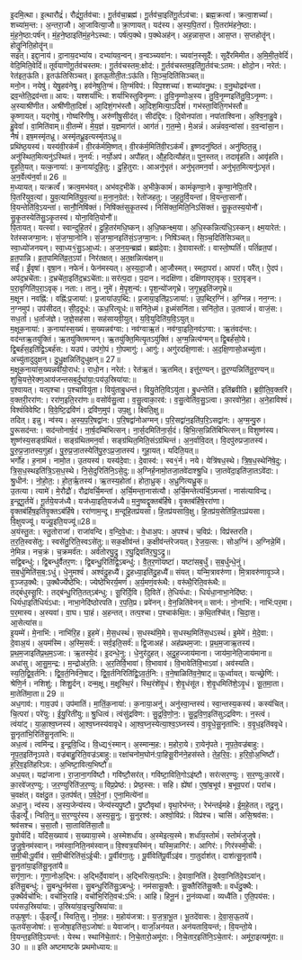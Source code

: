 

  
इ॒दमि॒त्था। इ॒त्थारौद्रं॑। रौद्रं॑गू॒र्तव॑चा:। गू॒र्तव॑चा॒ब्रह्म॑। गू॒र्तव॑चा॒इति॑गू॒र्तऽव॑चा:। ब्रह्म॒क्रत्वा॑। क्रत्वा॒शच्यां॑। शच्या॑म॒न्त:। अ॒न्तरा॒जौ। आ॒जावित्या॒जौ॥ क्रा॒णायत्। यद॑स्य। अ॒स्य॒पि॒तरा॑। पि॒तरा॑मंहने॒ष्ठा:। मं॒ह॒ने॒ष्ठा:पर्ष॑न्। मं॒ह॒ने॒ष्ठाइति॑मं॒ह॒नेऽस्था:। पर्ष॑त्प॒क्थे। प॒क्थेअह॑न्। अह॒न्नास॒प्त। आस॒प्त। स॒प्तहोतॄ॑न्। होतॄ॒॒निति॒होतॄ॑न्॥  
सइत्। इद्दा॒नाय॑। दा॒नाय॒दभ्या॑य। दभ्या॑यव॒न्वन्। व॒न्वञ्च्यवा॑न:। च्यवा॑न॒स्सूदै॑:। सूदै॑रमिमीत। अ॒मि॒मी॒त॒वेदिं॑। वेदि॒मिति॒वेदिं॑॥ तूर्व॑याणॊगू॒र्तव॑चस्तम:। गू॒र्तव॑चस्तम॒:क्षोद॑:। गू॒र्तव॑चस्तम॒इति॑गू॒र्तव॑च:ऽतम:। क्षोदो॒न। नरेत॑:। रेत॑इत॒ऊ॑ति। इ॒तऊ॑तिसिञ्चत्। इ॒तऊ॒तीती॒त:ऽऊ॑ति। सि॒ञ्च॒दिति॑सिञ्चत्॥  
मनो॒न। नयेषु॑। येषु॒हव॑नेषु। हव॑नेषुति॒ग्मं। ति॒ग्मंविप॑:। विप॒श्शच्या॑। शच्या॑वनु॒थ:। व॒नु॒थोद्रव॑न्ता। द्रव॒न्तेति॒द्रव॑न्ता॥ आय:। यश्शर्या॑भि:। शर्या॑भिस्तुविनृ॒म्ण:। तु॒वि॒नृ॒म्णोअ॒स्य। तु॒वि॒नृ॒म्णइति॑तु॒वि॒ऽनृ॒म्ण:। अ॒स्याश्री॑णीत। अश्री॑णीता॒दिशं॑। आ॒दिशं॒गभ॑स्तौ। आ॒दिश॒मित्या॒ऽदिशं॑। गभ॑स्ता॒विति॒गभ॑स्तौ॥  
कृ॒ष्णायत्। यद्गोषु॑। गोष्वरि॑णीषु। अरु॑णीषु॒सीद॑त्। सीद॑द्दि॒व:। दि॒वोनपा॑ता। नपा॑ताश्विना। अ॒श्वि॒ना॒हु॒वे। हु॒वेवां॑। वा॒मिति॑वाम्॥ वी॒तम्मे॑। मे॒य॒ज्ञं। य॒ज्ञमाग॑तं। आग॑तं। ग॒त॒म्मे॒। मे॒अन्नं॑। अन्नं॑वव॒न्वांसा॑। व॒व॒न्वांसा॒न। नैषं॑। इष॒मस्मृ॑तध्रू। अस्मृ॑तध्रू॒इत्यस्मृ॑तऽध्रू॥  
प्रथि॑ष्ठ॒यस्य॑। यस्य॑वी॒रक॑र्मं। वी॒रक॑र्ममि॒ष्णत्। वी॒रक॑र्म॒मिति॑वी॒रऽक॑र्मं। इ॒ष्णदनु॑ष्ठितं। अनु॑ष्ठित॒न्नु। अनु॑स्थित॒मित्यनु॑ऽस्थितं। नुनर्य॑:। नर्यो॒अप॑। अपौ॑हत्। औ॒ह॒दित्यौह॑त्॥ पुन॒स्तत्। तदावृ॑हति। आवृ॑हति। वृ॒ह॒ति॒यत्। यत्क॒नाया॑:। क॒नाया॑दुहि॒तु:। दु॒हि॒तुरा:। आअनु॑भृतं। अनु॑भृतमन॒र्वा। अनु॑भृत॒मित्यनु॑ऽभृतं। अ॒न॒र्वेत्य॑न॒र्वा॥ 26 ॥  
म॒ध्यायत्। यत्क्रर्त्वं॑। क्रत्व॒मभ॑वत्। अभ॑वद॒भीके॑। अ॒भीके॒कामं॑। कामं॑कृण्वा॒ने। कृ॒ण्वा॒नेपि॒तरि॑। पि॒तरि॑युव॒त्यां। यु॒व॒त्यामिति॑यु॒व॒त्यां॥ म॒ना॒न॒ग्रेत॑:। रेतो॑जहतु:। ज॒ह॒तु॒र्वि॒यन्ता॑। वि॒यन्ता॒सानौ॑। वि॒यन्तेति॑वि॒ऽयन्ता॑। सानौ॒निषि॑क्तं। निषि॑क्तंसुकृ॒तस्य॑। निसि॑क्त॒मिति॒निऽसि॑क्तं। सु॒कृ॒तस्य॒योनौ॑। सु॒कृ॒तस्येति॑सु॒ऽकृ॒तस्य॑। योना॒विति॒योनौ॑॥  
पि॒तायत्। यत्स्वां। स्वान्दुहि॒तरं॑। दु॒हि॒तर॑मधि॒ष्कन्। अ॒धि॒ष्कन्क्ष्म॒या। अ॒धि॒स्कन्नित्य॑धि॒ऽस्कन्। क्ष्म॒यारेत॑:। रेत॑स्सजग्मा॒न:। सं॒ज॒ग्मा॒नोनि। सं॒ज॒ग्मा॒नइति॑सं॒ऽज॒ग्मा॒न:। निषि॑ञ्चत्। सि॒ञ्च॒दिति॑सिञ्चत्॥ स्वा॒ध्यो॑जनयन्। स्वा॒ध्य१॒॑सु॒ऽआ॒ध्य॑:। अ॒ज॒न॒य॒न्ब्रह्म॑। ब्रह्म॑दे॒वा:। दे॒वावास्तो॑:। वास्तो॒ष्पतिं॑। पतिं॑व्रत॒पां। व्र॒त॒पान्नि। व्र॒त॒पामिति॑व्र॒त॒ऽपां। निर॑तक्षत्। अ॒त॒क्षन्नित्य॑क्षन्॥  
सईं॑। ईं॒वृषा॑। वृषा॒न। नफेनं॑। फेन॑मस्यत्। अ॒स्य॒दा॒जौ। आ॒जौस्मत्। स्मदा॒परा॑। आपरा॑। परै॑त्। ऐ॒दप॑। अप॑द॒भ्रचे॑ता:। द॒भ्रचे॑ता॒इति॑द॒भ्रऽचे॑ता:॥ सर॑त्प॒दा। प॒दान। नदक्षि॑णा। दक्षि॑णापरा॒वृक्। प॒रा॒वृङ्न। प॒रा॒वृगिति॑प॒रा॒ऽवृक्। नता:। तानु। नुमे॑। मे॒पृ॒श॒न्य॑:। पृ॒श॒न्यो॑जगृभ्रे। ज॒गृ॒भ्र॒इति॑जगृभ्रे॥  
म॒क्षून। नवह्नि॑:। वह्नि॑:प्र॒जाया॑:। प्र॒जाया॑उप॒ब्दि:। प्र॒जाया॒इति॑प्र॒ऽजाया॑:। उ॒प॒ब्दिर॒ग्निं। अ॒ग्निन्न। नन॒ग्न:। न॒ग्नमुप॑। उप॑सीदत्। सी॒द॒दूध॑:। ऊध॒रित्यूध॑:॥ सनि॑ते॒ध्मं। इ॒ध्मंसनि॑ता। सनि॑तो॒त। उ॒तवाजं॑। वाजं॒स:। सध॒र्ता। ध॒र्ताज॑ज्ञे। ज॒ज्ञे॒सह॑सा। सह॑सायवी॒युत्। य॒वि॒युदिति॑य॒वि॒ऽयुत्॥  
म॒क्षूक॒नाया॑:। क॒नाया॑स्स॒ख्यं। स॒ख्यन्नव॑ग्वा:। नव॑ग्वाऋ॒तं। नव॑ग्वा॒इति॒नव॑ऽग्वा:। ऋ॒तंवद॑न्त:। वद॑न्तऋ॒तयु॑क्तिं। ऋ॒तयु॑क्तिमग्मन्। ऋ॒तयु॑क्ति॒मित्यृ॒तऽयु॑क्तिं। अ॒ग्म॒न्नित्य॑ग्मन्॥ द्वि॒बर्ह॑सो॒ये। द्वि॒बर्ह॑स॒इति॑द्वि॒ऽबर्ह॑स:। यउप॑। उप॑गो॒पं। गो॒पमागु॑:। आगु॑:। अगु॑रदक्षि॒णास॑:। अ॒द॒क्षि॒णासो॒अच्यु॑ता। अच्यु॑तादुदुक्षन्। दु॒धु॒क्षन्निति॑दुधुक्षन्॥ 27॥  
म॒क्षूक॒नाया॑स॒ख्यन्नवी॑यो॒राध॑:। राधो॒न। नरेत॑:। रेत॑ऋ॒तं। ऋ॒तमित्। इत्तु॑र॒ण्यन्। तु॒र॒ण्यन्निति॑तु॒र॒ण्यन्॥ शुचि॒यत्ते॒रेक्ण॒आय॑जन्तसब॒र्दुघा॑या॒:पय॑उ॒स्रिया॑या:॥  
प॒श्वायत्। यत्प॒श्चा। प॒श्चावियु॑ता। वियु॑ताबु॒धन्त॑। वियु॒तेति॒विऽयु॑ता। बु॒धन्तेति॑। इति॑ब्रवीति। ब्र॒वी॒ति॒व॒क्तरि॑। व॒क्तरी॒ररा॑ण:। ररा॑ण॒इति॒ररा॑णः॥ वसो॑र्वसु॒त्वा। व॒सु॒त्वाका॒रव॑:। व॒सु॒त्वेति॑व॒सु॒ऽत्वा। का॒रवो॑ने॒हा। अ॒ने॒हाविश्वं॑। विश्वं॑विवेष्टि। वि॒वे॒ष्टि॒द्रवि॑णं। द्रवि॑ण॒मुप॑। उप॒क्षु। क्ष्विति॒क्षु॥  
तदित्। इन्नु। न्व॑स्य। अ॒स्य॒प॒रि॒षद्वा॑न:। प॒रि॒षद्वा॑नोअग्मन्। प॒रि॒सद्वा॑न॒इति॑प॒रि॒ऽसद्वा॑न:। अ॒ग्म॒न्पु॒रु। पु॒रूसद॑न्त:। सद॑न्तोनार्ष॒दं। ना॒र्ष॒दम्बि॑भित्सन्। ना॒र्स॒दमिति॑ना॒र्स॒दं। बि॒भि॒त्स॒न्निति॑बिभित्सन्॥ विशुष्ण॑स्य। शुष्ण॑स्य॒सङ्ग्र॑थितं। सङ्ग्र॑थितमन॒र्वा। सङ्ग्र॑थित॒मिति॒संऽग्र॑थिन्तं। अ॒न॒र्वावि॒दत्। वि॒दपु॑रुप्रजा॒तस्य॑। पु॒रु॒प्र॒जा॒तस्य॒गुहा॑। पु॒रु॒प्र॒जा॒तस्येति॑पु॒रु॒ऽप्र॒जा॒तस्य॑। गुहा॒यत्। यदिति॒यत्॥  
भर्गो॑ह। ह॒नाम॑। नामो॒त। उ॒तयस्य॑। यस्य॑दे॒वा:। दे॒वास्व॑:। स्व१॒॑र्न। नये। येत्रि॑षध॒स्थे। त्रि॒ष॒ध॒स्थेनि॑षे॒दु:। त्रि॒स॒ध॒स्थइति॑त्रि॒ऽस॒ध॒स्थे। नि॒से॒दुरिति॑नि॒ऽसे॒दु:॥ अ॒ग्निर्ह॒नामो॒तजा॒तवे॑दाश्श्रु॒धि। जा॒तवे॑दा॒इति॑जा॒तऽवे॑दा:। श्रु॒धीन॑:। नो॒हो॒त॒:। हो॒त॒र्ऋ॒तस्य॑। ऋ॒तस्य॒होता॑। होता॒ध्रुक्। अ॒ध्रुगित्यध्रु॒क्॥  
उ॒तत्या। त्यामे॑। मे॒रौद्रौ॑। रौद्रा॑वर्चि॒मन्ता॑। अ॒र्चि॒मन्ता॒नास॑त्यौ। अ॒र्चि॒मन्तेत्य॑र्चि॒ऽमन्ता॑। नास॑त्याविन्द्र। इ॒न्द्र॒गू॒र्तये॑। गू॒र्तये॒यज॑ध्यै। यज॑ध्या॒इति॒यज॑ध्यै॥ म॒नु॒ष्वद्वृ॒क्तब॑र्हिषे। वृ॒क्तब॑र्हिषे॒ररा॑णा। वृ॒क्तब॑र्हिष॒इति॑वृ॒क्तऽब॑र्हिषे। ररा॑णाम॒न्दू। म॒न्दूहि॒तप्र॑यसा। हि॒तप्र॑यसावि॒क्षु। हि॒तप्र॑य॒सेति॑हि॒तऽप्र॑यसा। वि॒क्षुयज्यू॑। यज्यू॒इति॒यज्यू॑॥28॥  
अ॒यंस्तु॒त:। स्तु॒तोराजा॑। राजा॑वन्दि। व॒न्दि॒वे॒धा:। वे॒धाअ॒प:। अ॒पश्च॑। च॒विप्र॑:। विप्र॑स्तरति। त॒र॒ति॒स्वसे॑तु:। स्वसे॑तु॒रिति॒स्वऽसे॑तु:॥ सक॒क्षीव॑न्तं। क॒क्षीव॑न्तंरेजयत्। रे॒ज॒य॒त्स:। सोअ॒ग्निं। अ॒ग्निन्ने॒मिं। ने॒मिन्न। नच॒क्रं। च॒क्रमर्व॑त:। अर्व॑तोरघु॒द्रु। र॒घु॒द्र्विति॑र॒घु॒ऽद्रु॥  
सद्वि॒बन्धु॑:। द्वि॒बन्धु॑र्वैतर॒ण:। द्वि॒बन्धु॒रिति॑द्वि॒ऽबन्धु॑:। वै॒त॒र॒णॊयष्टा॑। यष्टा॑सब॒र्धुं। स॒ब॒र्धुन्धे॒नुं। स॒ब॒र्धुमिति॑स॒ब॒:ऽधुं। धे॒नुमश्वं॑। अश्वं॑दु॒हध्यै॑। दु॒हध्या॒इति॑दु॒हध्यै॑॥ संयत्। यन्मि॒त्रावरु॑णा। मि॒त्रावरु॑णावृ॒ञ्जे। वृ॒ञ्जउ॒क्थै:। उ॒क्थैर्ज्येष्ठे॑भि:। ज्येष्ठे॑भिरर्य॒मणं॑। अ॒र्य॒मणं॒वरू॑थै:। वरू॑थै॒रिति॒वरू॑थै:॥  
तद्बं॑धुस्सू॒रि:। तद्ब॑न्धु॒रिति॒तत्ऽब॑न्धु:। सू॒रिर्दि॒वि। दि॒विते॑। ते॒धियं॑धा:। धियं॑धा॒नाभा॒नेदि॑ष्ठ:। धियं॑धा॒इति॑धियं॑ऽधा:। नाभा॒नेदि॑ष्ठोरपति। र॒प॒ति॒प्र। प्रवे॑नन्। वे॒न॒न्निति॑वेनन्॥ सान॑:। नो॒नाभि॑:। नाभि॑:पर॒मा। प॒र॒मास्य। अ॒स्यवा॑। वा॒घ। घा॒हं। अ॒हन्तत्। तत्प॒श्चा। प॒श्चाक॑थि॒त:। क॒थि॒तश्चि॑त्। चि॒दा॒स॒। आ॒सेत्या॑स॥  
इ॒यम्मे॑। मे॒नाभि॑:। नाभि॑रि॒ह। इ॒हमे॑। मे॒स॒धस्थं॑। स॒धस्थ॑मि॒मे। स॒धस्थ॒मिति॑स॒धऽस्थं॑। इ॒मेमे॑। मे॒दे॒वा:। दे॒वाअ॒यं। अ॒यम॑स्मि। अ॒स्मि॒सर्व॑:। सर्व॒इति॒सर्व॑:॥ द्वि॒जाअह॑। अह॑प्रथम॒जा:। प्र॒थ॒म॒जाऋ॒तस्य॑। प्र॒थ॒म॒जाइति॑प्र॒थ॒म॒ऽजा:। ऋ॒तस्ये॒दं। इ॒दन्धे॒नु:। धे॒नुर॑दुहत्। अ॒दु॒ह॒ज्जाय॑माना। जाय॑मा॒नेति॒जाय॑माना॥  
अधा॑सु। आ॒सु॒म॒न्द्र:। म॒न्द्रोअ॑र॒ति:। अ॒र॒तिर्वि॒भावा॑। वि॒भावाव॑। वि॒भावेति॑वि॒भाऽवा॑। अव॑स्यति। स्य॒ति॒द्वि॒व॒र्तनि:। द्वि॒व॒र्त॒निर्व॑ने॒षाट्। द्वि॒व॒र्तनिरिति॑द्वि॒ऽव॒र्त॒नि:। व॒ने॒षाळिति॑व॒ने॒षाट्॥ ऊ॒र्ध्वायत्। यत्च्छ्रेणि॑:। श्रेणि॒र्न। नशिशु॑:। शिशु॒र्दन्। दन्म॒क्षू। म॒क्षूस्थि॒रं। स्थि॒रंशे॑वृ॒धं। शे॒वृ॒धंसू॑त। शे॒वृ॒धमिति॑शे॒ऽवृ॒धं। सू॒त॒मा॒ता। मा॒तेति॑मा॒ता॥ 29 ॥  
अध॒गाव॑:। गाव॒उप॑। उप॑मातिं। मा॒तिं॒क॒नाया॑:। क॒नाया॒अनु॑। अनु॑स्वा॒न्तस्य॑। स्वा॒न्तस्य॒कस्य॑। कस्य॑चित्। चि॒त्परा॑। परे॑यु:। ई॒यु॒रिती॑यु:॥ श्रु॒धित्वं। त्वंसु॑द्रविण:। सु॒द्र॒वि॒णो॒न॒:। सु॒द्र॒वि॒ण॒इति॑सुऽद्रविण:। न॒स्त्वं। त्वंया॑ट्। या॒ळा॒श्व॒घ्नस्य॑। आ॒श्व॒घ्नस्य॑वावृधे। आ॒श्व॒घ्न॒स्येत्या॒श्व॒ऽघ्नस्य॑। वा॒वृ॒धे॒सू॒नृता॑भि:। व॒वृ॒ध॒इति॑ववृधे। सू॒नृता॑भि॒रिति॑सू॒नृता॑भि:॥  
अध॒त्वं। त्वमि॑न्द्र। इ॒न्द्र॒वि॒ध्दि। वि॒ध्द्य१॒॑स्मान्। अ॒स्मान्म॒ह:। म॒होरा॒ये। रा॒येनृ॑पते। नृ॒प॒ते॒वज्र॑बाहु:। नृ॒प॒त॒इति॑नृऽपते। वज्र॑बाहु॒रिति॒वज्र॑ऽबाहु:॥ रक्षा॑चनोम॒घोन॑:पा॒हिसू॒रीन॑ने॒हस॑स्ते। ते॒ह॒रि॒व॒:। ह॒रि॒वो॒अ॒भिष्टौ॑। ह॒रि॒व॒इति॑हरिऽव:। अ॒भिष्टा॒वित्य॒भिष्टौ॑॥  
अध॒यत्। यद्रा॑जाना। रा॒जा॒ना॒गवि॑ष्टौ। गवि॑ष्टौ॒सर॑त्। गवि॑ष्टा॒विति॒गोऽइ॑ष्टौ। सर॑त्सर॒ण्यु:। स॒र॒ण्यु:का॒रवे॑। का॒रवे॑जर॒ण्यु:। ज॒र॒ण्युरिति॑ज॒र॒ण्यु:॥ विप्र॒प्रेष्ठ॑:। प्रेष्ठ॒स्स:। सहि। ह्ये॑षां। ए॒षां॒ब॒भूव॑। ब॒भूव॒परा॑। परा॑च। च॒वक्ष॑त्। वक्ष॑दु॒त। उ॒तप॑र्षत्। प॒र्ष॒दे॒नां॒। ए॒ना॒मित्ये॑नां॥  
अधा॒नु। न्व॑स्य। अ॒स्य॒जेन्य॑स्य। जेन्य॑स्यपु॒ष्टौ। पु॒ष्टौवृथा॑। वृथा॒रेभ॑न्त;। रेभ॑न्तईमहे। ई॒म॒हे॒तत्। तदू॒नु। ऊँ॒इत्यूँ॑। न्विति॒नु॥ स॒र॒ण्युर॑स्य। अ॒स्य॒सू॒नु:। सू॒नुरश्व॑:। अश्वो॒विप्र॑:। विप्र॑श्च। चासि॑। असि॒श्रव॑स:। श्रव॑सश्च। च॒सा॒तौ। सा॒ताविति॑सा॒तौ॥  
यु॒वोर्यदि॑। यदि॑स॒ख्याय॑। स॒ख्याया॒स्मे। अ॒स्मेशर्धा॑य। अ॒स्मेइत्य॒स्मे। शर्धा॑य॒स्तोमं॑। स्तोमं॑जुजुषे। जु॒जु॒षे॒नम॑स्वान्। नम॑स्वा॒निति॒नम॑स्वान्॥ वि॒श्वत्र॒यस्मि॑न्। यस्मि॒न्नागिर॑:। आगिर॑:। गिर॑स्स्मी॒ची:। स॒मी॒ची:पू॒र्वीव॑। स॒मी॒चीरिति॑सं॒ऽई॒ची:। पू॒र्वीव॑गा॒तु:। पू॒र्वीवेति॑पू॒र्वीऽइ॑व। गा॒तुर्दाश॑त्। दाश॑त्सू॒नृता॑यै। सू॒नृता॑या॒इति॑सू॒नृता॑यै॥  
सगृ॑णा॒न:। गृ॒णा॒नोअ॒द्भि:। अ॒द्भिर्दे॒वावा॑न्। अ॒द्भिरित्य॒त्ऽभि:। दे॒वावा॒निति॑। दे॒ववा॒निति॑दे॒वऽवा॑न्। इति॑सु॒बन्धु॑:। सु॒बन्धु॒र्नम॑सा। सु॒बन्धु॒रिति॑सु॒ऽबन्धु॑:। नम॑सासू॒क्तै:। सू॒क्तैरिति॑सू॒क्तै:॥ वर्ध॑दु॒क्थै:। उ॒क्थैर्वचो॑भि:। वचो॑भि॒राहि। वचो॑भि॒रिति॒वच॑:ऽभि:। आहि। हिनू॒नं। नू॒नंव्यध्वा॑। व्यध्वै॑ति। ए॒ति॒पय॑स:। पय॑सउ॒स्रिया॑या:। उ॒स्रिया॑या॒इत्त्यु॒स्रिया॑या:॥  
तऊ॒षुण॑:। ऊँ॒इत्यूँ॑। स्विति॒सु। नो॒म॒ह:। म॒होय॑जत्रा:। य॒ज॒त्रा॒भू॒त। भू॒तदे॑वास:। दे॒वा॒स॒ऊ॒तये॑। ऊ॒तये॑स॒जोषा॑:। स॒जोषा॒इति॑स॒ऽजोषा॑:॥ येवाजा॑न्। वाजाँ॒अन॑यत। अन॑यतावि॒यन्त॑;। वि॒यन्तो॒ये। वि॒यन्त॒इति॑वि॒ऽयन्त॑:। येस्थ। स्थानि॑चे॒तार॑:। नि॒चे॒तारो॒अमू॑रा:। नि॒चे॒तार॒इति॑नि॒ऽचे॒तार॑:। अमू॑रा॒इत्यमू॑रा:॥ 30 ॥ ॥ इति अष्टमाष्टके प्रथमोध्याय:॥  
